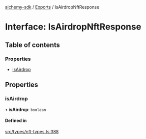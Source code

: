[alchemy-sdk](../README.md) / [Exports](../modules.md) / IsAirdropNftResponse

# Interface: IsAirdropNftResponse

## Table of contents

### Properties

- [isAirdrop](IsAirdropNftResponse.md#isairdrop)

## Properties

### isAirdrop

• **isAirdrop**: `boolean`

#### Defined in

[src/types/nft-types.ts:388](https://github.com/alchemyplatform/alchemy-sdk-js/blob/6dc36f9/src/types/nft-types.ts#L388)
